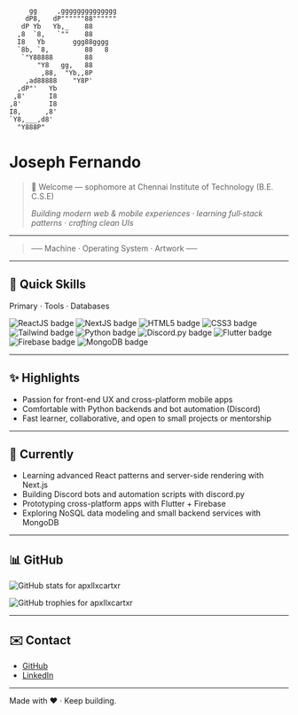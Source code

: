 ```text
     gg     ,gggggggggggggg
    dP8,   dP""""""88""""""
   dP Yb   Yb,_    88      
  ,8  `8,   `""    88      
  I8   Yb       ggg88gggg  
  `8b, `8,         88   8  
   `"Y88888        88      
       "Y8   gg,   88      
        ,88,  "Yb,,8P      
    ,ad88888    "Y8P'      
  ,dP"'   Yb               
 ,8'      I8               
,8'       I8               
I8,      ,8'               
`Y8,___,d8'                
  "Y888P"                  
```
# Joseph Fernando

> 👋 Welcome — sophomore at Chennai Institute of Technology (B.E. C.S.E)
>
> *Building modern web & mobile experiences · learning full‑stack patterns · crafting clean UIs*

---


> ──  Machine · Operating System · Artwork  ──

---

## 🚀 Quick Skills

Primary · Tools · Databases

![ReactJS badge](https://img.shields.io/badge/ReactJS-20232A?style=for-the-badge&logo=react&logoColor=61DAFB) ![NextJS badge](https://img.shields.io/badge/Next.js-000?style=for-the-badge&logo=nextdotjs&logoColor=fff) ![HTML5 badge](https://img.shields.io/badge/HTML5-E34F26?style=for-the-badge&logo=html5&logoColor=fff) ![CSS3 badge](https://img.shields.io/badge/CSS3-1572B6?style=for-the-badge&logo=css3&logoColor=fff) ![Tailwind badge](https://img.shields.io/badge/Tailwind-06B6D4?style=for-the-badge&logo=tailwindcss&logoColor=fff) ![Python badge](https://img.shields.io/badge/Python-3776AB?style=for-the-badge&logo=python&logoColor=fff) ![Discord.py badge](https://img.shields.io/badge/Discord.py-5865F2?style=for-the-badge&logo=discord&logoColor=fff) ![Flutter badge](https://img.shields.io/badge/Flutter-02569B?style=for-the-badge&logo=flutter&logoColor=fff) ![Firebase badge](https://img.shields.io/badge/Firebase-FFCA28?style=for-the-badge&logo=firebase&logoColor=fff) ![MongoDB badge](https://img.shields.io/badge/MongoDB-47A248?style=for-the-badge&logo=mongodb&logoColor=fff)

---

## ✨ Highlights

- Passion for front-end UX and cross-platform mobile apps
- Comfortable with Python backends and bot automation (Discord)
- Fast learner, collaborative, and open to small projects or mentorship

---

## 🌱 Currently

- Learning advanced React patterns and server-side rendering with Next.js
- Building Discord bots and automation scripts with discord.py
- Prototyping cross-platform apps with Flutter + Firebase
- Exploring NoSQL data modeling and small backend services with MongoDB

---

## 📊 GitHub

![GitHub stats for apxllxcartxr](https://github-readme-stats.vercel.app/api?username=apxllxcartxr&show_icons=true&theme=radical)

![GitHub trophies for apxllxcartxr](https://github-profile-trophy.vercel.app/?username=apxllxcartxr&theme=radical)

---

## ✉️ Contact

- [GitHub](https://github.com/apxllxcartxr)
- [LinkedIn](https://www.linkedin.com/in/joseph-fernando05/)

---

Made with ❤️ · Keep building.
